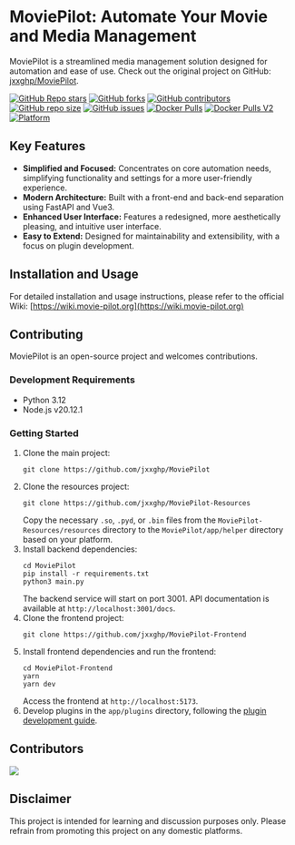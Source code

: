 # MoviePilot: Automate Your Movie and Media Management

MoviePilot is a streamlined media management solution designed for automation and ease of use.  Check out the original project on GitHub: [jxxghp/MoviePilot](https://github.com/jxxghp/MoviePilot).

[![GitHub Repo stars](https://img.shields.io/github/stars/jxxghp/MoviePilot?style=for-the-badge)](https://github.com/jxxghp/MoviePilot/stargazers)
[![GitHub forks](https://img.shields.io/github/forks/jxxghp/MoviePilot?style=for-the-badge)](https://github.com/jxxghp/MoviePilot/network/members)
[![GitHub contributors](https://img.shields.io/github/contributors/jxxghp/MoviePilot?style=for-the-badge)](https://github.com/jxxghp/MoviePilot/graphs/contributors)
[![GitHub repo size](https://img.shields.io/github/repo-size/jxxghp/MoviePilot?style=for-the-badge)](https://github.com/jxxghp/MoviePilot)
[![GitHub issues](https://img.shields.io/github/issues/jxxghp/MoviePilot?style=for-the-badge)](https://github.com/jxxghp/MoviePilot/issues)
[![Docker Pulls](https://img.shields.io/docker/pulls/jxxghp/moviepilot?style=for-the-badge)](https://hub.docker.com/r/jxxghp/moviepilot)
[![Docker Pulls V2](https://img.shields.io/docker/pulls/jxxghp/moviepilot-v2?style=for-the-badge)](https://hub.docker.com/r/jxxghp/moviepilot-v2)
[![Platform](https://img.shields.io/badge/platform-Windows%20%7C%20Linux%20%7C%20Synology-blue?style=for-the-badge)](https://github.com/jxxghp/MoviePilot)

## Key Features

*   **Simplified and Focused:** Concentrates on core automation needs, simplifying functionality and settings for a more user-friendly experience.
*   **Modern Architecture:** Built with a front-end and back-end separation using FastAPI and Vue3.
*   **Enhanced User Interface:** Features a redesigned, more aesthetically pleasing, and intuitive user interface.
*   **Easy to Extend:**  Designed for maintainability and extensibility, with a focus on plugin development.

## Installation and Usage

For detailed installation and usage instructions, please refer to the official Wiki: [https://wiki.movie-pilot.org](https://wiki.movie-pilot.org)

## Contributing

MoviePilot is an open-source project and welcomes contributions.

### Development Requirements

*   Python 3.12
*   Node.js v20.12.1

### Getting Started

1.  Clone the main project:
    ```shell
    git clone https://github.com/jxxghp/MoviePilot
    ```
2.  Clone the resources project:
    ```shell
    git clone https://github.com/jxxghp/MoviePilot-Resources
    ```
    Copy the necessary `.so`, `.pyd`, or `.bin` files from the `MoviePilot-Resources/resources` directory to the `MoviePilot/app/helper` directory based on your platform.
3.  Install backend dependencies:
    ```shell
    cd MoviePilot
    pip install -r requirements.txt
    python3 main.py
    ```
    The backend service will start on port 3001.  API documentation is available at `http://localhost:3001/docs`.
4.  Clone the frontend project:
    ```shell
    git clone https://github.com/jxxghp/MoviePilot-Frontend
    ```
5.  Install frontend dependencies and run the frontend:
    ```shell
    cd MoviePilot-Frontend
    yarn
    yarn dev
    ```
    Access the frontend at `http://localhost:5173`.
6.  Develop plugins in the `app/plugins` directory, following the [plugin development guide](https://wiki.movie-pilot.org/zh/plugindev).

## Contributors

<a href="https://github.com/jxxghp/MoviePilot/graphs/contributors">
  <img src="https://contrib.rocks/image?repo=jxxghp/MoviePilot" />
</a>

## Disclaimer

This project is intended for learning and discussion purposes only. Please refrain from promoting this project on any domestic platforms.